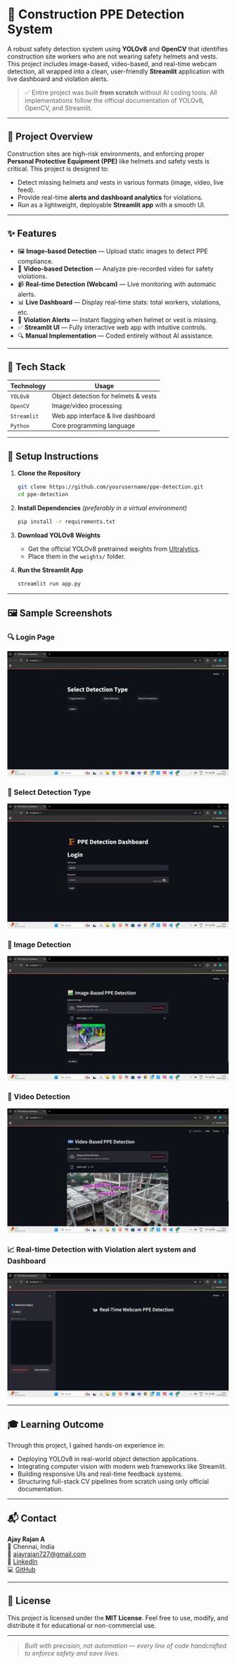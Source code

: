 
# 🦺 Construction PPE Detection System

A robust safety detection system using **YOLOv8** and **OpenCV** that identifies construction site workers who are not wearing safety helmets and vests. This project includes image-based, video-based, and real-time webcam detection, all wrapped into a clean, user-friendly **Streamlit** application with live dashboard and violation alerts.

> ✅ Entire project was built **from scratch** without AI coding tools. All implementations follow the official documentation of YOLOv8, OpenCV, and Streamlit.

---

## 🚧 Project Overview

Construction sites are high-risk environments, and enforcing proper **Personal Protective Equipment (PPE)** like helmets and safety vests is critical. This project is designed to:
- Detect missing helmets and vests in various formats (image, video, live feed).
- Provide real-time **alerts and dashboard analytics** for violations.
- Run as a lightweight, deployable **Streamlit app** with a smooth UI.

---

## ✨ Features

- 🖼 **Image-based Detection** — Upload static images to detect PPE compliance.
- 🎥 **Video-based Detection** — Analyze pre-recorded video for safety violations.
- 📹 **Real-time Detection (Webcam)** — Live monitoring with automatic alerts.
- 📊 **Live Dashboard** — Display real-time stats: total workers, violations, etc.
- 🔔 **Violation Alerts** — Instant flagging when helmet or vest is missing.
- ✅ **Streamlit UI** — Fully interactive web app with intuitive controls.
- 🔍 **Manual Implementation** — Coded entirely without AI assistance.

---

## 🔧 Tech Stack

| Technology     | Usage                                |
|----------------|--------------------------------------|
| `YOLOv8`       | Object detection for helmets & vests |
| `OpenCV`       | Image/video processing               |
| `Streamlit`    | Web app interface & live dashboard   |
| `Python`       | Core programming language            |

---

## 🚀 Setup Instructions

1. **Clone the Repository**
   ```bash
   git clone https://github.com/yourusername/ppe-detection.git
   cd ppe-detection
   ```

2. **Install Dependencies**
   *(preferably in a virtual environment)*
   ```bash
   pip install -r requirements.txt
   ```

3. **Download YOLOv8 Weights**
   - Get the official YOLOv8 pretrained weights from [Ultralytics](https://github.com/ultralytics/ultralytics).
   - Place them in the `weights/` folder.

4. **Run the Streamlit App**
   ```bash
   streamlit run app.py
   ```

---

## 🖼️ Sample Screenshots

### 🔍 Login Page
![Login Page](screenshots/Login.png)

### 🧠 Select Detection Type
![Mode Selection](screenshots/ModeSelection.png)

### 🎥 Image Detection
![Image Detection](screenshots/ImageBased.png)

### 🎥 Video Detection
![Video Detection](screenshots/VideoBased.png)

### 📈 Real-time Detection with Violation alert system and Dashboard
![Real-time Detection](screenshots/Real-Time.png)

---

## 🎓 Learning Outcome

Through this project, I gained hands-on experience in:
- Deploying YOLOv8 in real-world object detection applications.
- Integrating computer vision with modern web frameworks like Streamlit.
- Building responsive UIs and real-time feedback systems.
- Structuring full-stack CV pipelines from scratch using only official documentation.

---

## 📬 Contact

**Ajay Rajan A**  
📍 Chennai, India  
📧 [ajayrajan727@gmail.com](mailto:ajayrajan727@gmail.com)  
🔗 [LinkedIn](https://www.linkedin.com/in/ajayrajan05/)  
💻 [GitHub](https://github.com/AjayRajan05)

---

## 📄 License

This project is licensed under the **MIT License**. Feel free to use, modify, and distribute it for educational or non-commercial use.

---

> *Built with precision, not automation — every line of code handcrafted to enforce safety and save lives.*
